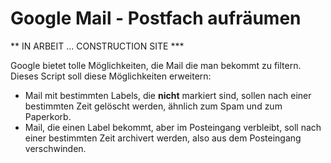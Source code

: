# Google Mail - Postfach aufräumen

** IN ARBEIT ... CONSTRUCTION SITE ***

Google bietet tolle Möglichkeiten, die Mail die man bekommt zu filtern.
Dieses Script soll diese Möglichkeiten erweitern:
- Mail mit bestimmten Labels, die **nicht** markiert sind, sollen nach einer bestimmten Zeit gelöscht werden,
ähnlich zum Spam und zum Paperkorb.
- Mail, die einen Label bekommt, aber im Posteingang verbleibt, soll nach einer bestimmten Zeit archivert werden, 
also aus dem Posteingang verschwinden.

